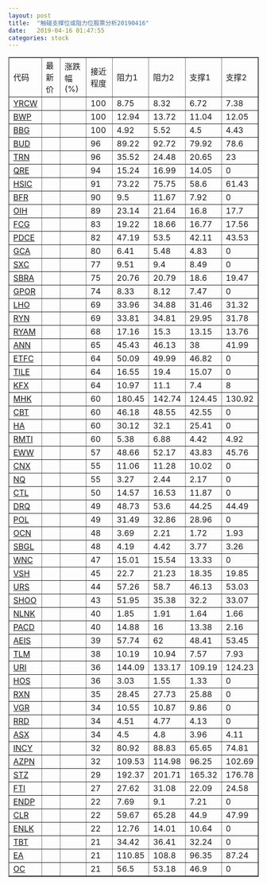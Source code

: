 ```yaml
---
layout: post
title:  "触碰支撑位或阻力位股票分析20190416"
date:   2019-04-16 01:47:55
categories: stock
---
```

<script type="text/javascript">
var stockList = []
stockList.push('gb_yrcw');
stockList.push('gb_bwp');
stockList.push('gb_bbg');
stockList.push('gb_bud');
stockList.push('gb_trn');
stockList.push('gb_qre');
stockList.push('gb_hsic');
stockList.push('gb_bfr');
stockList.push('gb_oih');
stockList.push('gb_fcg');
stockList.push('gb_pdce');
stockList.push('gb_gca');
stockList.push('gb_sxc');
stockList.push('gb_sbra');
stockList.push('gb_gpor');
stockList.push('gb_lho');
stockList.push('gb_ryn');
stockList.push('gb_ryam');
stockList.push('gb_ann');
stockList.push('gb_etfc');
stockList.push('gb_tile');
stockList.push('gb_kfx');
stockList.push('gb_mhk');
stockList.push('gb_cbt');
stockList.push('gb_ha');
stockList.push('gb_rmti');
stockList.push('gb_eww');
stockList.push('gb_cnx');
stockList.push('gb_nq');
stockList.push('gb_ctl');
stockList.push('gb_drq');
stockList.push('gb_pol');
stockList.push('gb_ocn');
stockList.push('gb_sbgl');
stockList.push('gb_wnc');
stockList.push('gb_vsh');
stockList.push('gb_urs');
stockList.push('gb_shoo');
stockList.push('gb_nlnk');
stockList.push('gb_pacd');
stockList.push('gb_aeis');
stockList.push('gb_tlm');
stockList.push('gb_uri');
stockList.push('gb_hos');
stockList.push('gb_rxn');
stockList.push('gb_vgr');
stockList.push('gb_rrd');
stockList.push('gb_asx');
stockList.push('gb_incy');
stockList.push('gb_azpn');
stockList.push('gb_stz');
stockList.push('gb_fti');
stockList.push('gb_endp');
stockList.push('gb_clr');
stockList.push('gb_enlk');
stockList.push('gb_tbt');
stockList.push('gb_ea');
stockList.push('gb_oc');
</script>
<table border="1">
 <tr>
 <td>代码</td>
 <td>最新价</td>
 <td>涨跌幅(%)</td>
 <td>接近程度</td>
 <td>阻力1</td>
 <td>阻力2</td>
 <td>支撑1</td>
 <td>支撑2</td>
</tr>
  <tr id="yrcw" class="green">
  <td><a href="http://stock.finance.sina.com.cn/usstock/quotes/YRCW.html" target="_blank">YRCW</a></td><td></td><td></td><td>100</td><td>8.75</td><td>8.32</td><td>6.72</td><td>7.38</td></tr>
  <tr id="bwp" class="green">
  <td><a href="http://stock.finance.sina.com.cn/usstock/quotes/BWP.html" target="_blank">BWP</a></td><td></td><td></td><td>100</td><td>12.94</td><td>13.72</td><td>11.04</td><td>12.05</td></tr>
  <tr id="bbg" class="red">
  <td><a href="http://stock.finance.sina.com.cn/usstock/quotes/BBG.html" target="_blank">BBG</a></td><td></td><td></td><td>100</td><td>4.92</td><td>5.52</td><td>4.5</td><td>4.43</td></tr>
  <tr id="bud" class="red">
  <td><a href="http://stock.finance.sina.com.cn/usstock/quotes/BUD.html" target="_blank">BUD</a></td><td></td><td></td><td>96</td><td>89.22</td><td>92.72</td><td>79.92</td><td>78.6</td></tr>
  <tr id="trn" class="green">
  <td><a href="http://stock.finance.sina.com.cn/usstock/quotes/TRN.html" target="_blank">TRN</a></td><td></td><td></td><td>96</td><td>35.52</td><td>24.48</td><td>20.65</td><td>23</td></tr>
  <tr id="qre" class="red">
  <td><a href="http://stock.finance.sina.com.cn/usstock/quotes/QRE.html" target="_blank">QRE</a></td><td></td><td></td><td>94</td><td>15.24</td><td>16.99</td><td>14.05</td><td>0</td></tr>
  <tr id="hsic" class="green">
  <td><a href="http://stock.finance.sina.com.cn/usstock/quotes/HSIC.html" target="_blank">HSIC</a></td><td></td><td></td><td>91</td><td>73.22</td><td>75.75</td><td>58.6</td><td>61.43</td></tr>
  <tr id="bfr" class="red">
  <td><a href="http://stock.finance.sina.com.cn/usstock/quotes/BFR.html" target="_blank">BFR</a></td><td></td><td></td><td>90</td><td>9.5</td><td>11.67</td><td>7.92</td><td>0</td></tr>
  <tr id="oih" class="green">
  <td><a href="http://stock.finance.sina.com.cn/usstock/quotes/OIH.html" target="_blank">OIH</a></td><td></td><td></td><td>89</td><td>23.14</td><td>21.64</td><td>16.8</td><td>17.7</td></tr>
  <tr id="fcg" class="green">
  <td><a href="http://stock.finance.sina.com.cn/usstock/quotes/FCG.html" target="_blank">FCG</a></td><td></td><td></td><td>83</td><td>19.22</td><td>18.66</td><td>16.77</td><td>17.56</td></tr>
  <tr id="pdce" class="green">
  <td><a href="http://stock.finance.sina.com.cn/usstock/quotes/PDCE.html" target="_blank">PDCE</a></td><td></td><td></td><td>82</td><td>47.19</td><td>53.5</td><td>42.11</td><td>43.53</td></tr>
  <tr id="gca" class="green">
  <td><a href="http://stock.finance.sina.com.cn/usstock/quotes/GCA.html" target="_blank">GCA</a></td><td></td><td></td><td>80</td><td>6.41</td><td>5.48</td><td>4.83</td><td>0</td></tr>
  <tr id="sxc" class="green">
  <td><a href="http://stock.finance.sina.com.cn/usstock/quotes/SXC.html" target="_blank">SXC</a></td><td></td><td></td><td>77</td><td>9.51</td><td>9.4</td><td>8.49</td><td>0</td></tr>
  <tr id="sbra" class="green">
  <td><a href="http://stock.finance.sina.com.cn/usstock/quotes/SBRA.html" target="_blank">SBRA</a></td><td></td><td></td><td>75</td><td>20.76</td><td>20.79</td><td>18.6</td><td>19.47</td></tr>
  <tr id="gpor" class="green">
  <td><a href="http://stock.finance.sina.com.cn/usstock/quotes/GPOR.html" target="_blank">GPOR</a></td><td></td><td></td><td>74</td><td>8.33</td><td>8.12</td><td>7.47</td><td>0</td></tr>
  <tr id="lho" class="green">
  <td><a href="http://stock.finance.sina.com.cn/usstock/quotes/LHO.html" target="_blank">LHO</a></td><td></td><td></td><td>69</td><td>33.96</td><td>34.88</td><td>31.46</td><td>31.32</td></tr>
  <tr id="ryn" class="green">
  <td><a href="http://stock.finance.sina.com.cn/usstock/quotes/RYN.html" target="_blank">RYN</a></td><td></td><td></td><td>69</td><td>33.81</td><td>34.81</td><td>29.95</td><td>31.78</td></tr>
  <tr id="ryam" class="red">
  <td><a href="http://stock.finance.sina.com.cn/usstock/quotes/RYAM.html" target="_blank">RYAM</a></td><td></td><td></td><td>68</td><td>17.16</td><td>15.3</td><td>13.15</td><td>13.76</td></tr>
  <tr id="ann" class="red">
  <td><a href="http://stock.finance.sina.com.cn/usstock/quotes/ANN.html" target="_blank">ANN</a></td><td></td><td></td><td>65</td><td>45.43</td><td>46.13</td><td>38</td><td>41.99</td></tr>
  <tr id="etfc" class="red">
  <td><a href="http://stock.finance.sina.com.cn/usstock/quotes/ETFC.html" target="_blank">ETFC</a></td><td></td><td></td><td>64</td><td>50.09</td><td>49.99</td><td>46.82</td><td>0</td></tr>
  <tr id="tile" class="red">
  <td><a href="http://stock.finance.sina.com.cn/usstock/quotes/TILE.html" target="_blank">TILE</a></td><td></td><td></td><td>64</td><td>16.55</td><td>19.4</td><td>15.07</td><td>0</td></tr>
  <tr id="kfx" class="green">
  <td><a href="http://stock.finance.sina.com.cn/usstock/quotes/KFX.html" target="_blank">KFX</a></td><td></td><td></td><td>64</td><td>10.97</td><td>11.1</td><td>7.4</td><td>8</td></tr>
  <tr id="mhk" class="green">
  <td><a href="http://stock.finance.sina.com.cn/usstock/quotes/MHK.html" target="_blank">MHK</a></td><td></td><td></td><td>60</td><td>180.45</td><td>142.74</td><td>124.45</td><td>130.92</td></tr>
  <tr id="cbt" class="green">
  <td><a href="http://stock.finance.sina.com.cn/usstock/quotes/CBT.html" target="_blank">CBT</a></td><td></td><td></td><td>60</td><td>46.18</td><td>48.55</td><td>42.55</td><td>0</td></tr>
  <tr id="ha" class="red">
  <td><a href="http://stock.finance.sina.com.cn/usstock/quotes/HA.html" target="_blank">HA</a></td><td></td><td></td><td>60</td><td>30.12</td><td>32.1</td><td>25.41</td><td>0</td></tr>
  <tr id="rmti" class="green">
  <td><a href="http://stock.finance.sina.com.cn/usstock/quotes/RMTI.html" target="_blank">RMTI</a></td><td></td><td></td><td>60</td><td>5.38</td><td>6.88</td><td>4.42</td><td>4.92</td></tr>
  <tr id="eww" class="green">
  <td><a href="http://stock.finance.sina.com.cn/usstock/quotes/EWW.html" target="_blank">EWW</a></td><td></td><td></td><td>57</td><td>48.66</td><td>52.17</td><td>43.83</td><td>45.76</td></tr>
  <tr id="cnx" class="red">
  <td><a href="http://stock.finance.sina.com.cn/usstock/quotes/CNX.html" target="_blank">CNX</a></td><td></td><td></td><td>55</td><td>11.06</td><td>11.28</td><td>10.02</td><td>0</td></tr>
  <tr id="nq" class="green">
  <td><a href="http://stock.finance.sina.com.cn/usstock/quotes/NQ.html" target="_blank">NQ</a></td><td></td><td></td><td>55</td><td>3.27</td><td>2.44</td><td>2.17</td><td>0</td></tr>
  <tr id="ctl" class="green">
  <td><a href="http://stock.finance.sina.com.cn/usstock/quotes/CTL.html" target="_blank">CTL</a></td><td></td><td></td><td>50</td><td>14.57</td><td>16.53</td><td>11.87</td><td>0</td></tr>
  <tr id="drq" class="green">
  <td><a href="http://stock.finance.sina.com.cn/usstock/quotes/DRQ.html" target="_blank">DRQ</a></td><td></td><td></td><td>49</td><td>48.73</td><td>53.6</td><td>44.25</td><td>44.49</td></tr>
  <tr id="pol" class="red">
  <td><a href="http://stock.finance.sina.com.cn/usstock/quotes/POL.html" target="_blank">POL</a></td><td></td><td></td><td>49</td><td>31.49</td><td>32.86</td><td>28.96</td><td>0</td></tr>
  <tr id="ocn" class="green">
  <td><a href="http://stock.finance.sina.com.cn/usstock/quotes/OCN.html" target="_blank">OCN</a></td><td></td><td></td><td>48</td><td>3.69</td><td>2.21</td><td>1.72</td><td>1.93</td></tr>
  <tr id="sbgl" class="green">
  <td><a href="http://stock.finance.sina.com.cn/usstock/quotes/SBGL.html" target="_blank">SBGL</a></td><td></td><td></td><td>48</td><td>4.19</td><td>4.42</td><td>3.77</td><td>3.26</td></tr>
  <tr id="wnc" class="red">
  <td><a href="http://stock.finance.sina.com.cn/usstock/quotes/WNC.html" target="_blank">WNC</a></td><td></td><td></td><td>47</td><td>15.01</td><td>15.54</td><td>13.33</td><td>0</td></tr>
  <tr id="vsh" class="green">
  <td><a href="http://stock.finance.sina.com.cn/usstock/quotes/VSH.html" target="_blank">VSH</a></td><td></td><td></td><td>45</td><td>22.7</td><td>21.23</td><td>18.35</td><td>19.85</td></tr>
  <tr id="urs" class="green">
  <td><a href="http://stock.finance.sina.com.cn/usstock/quotes/URS.html" target="_blank">URS</a></td><td></td><td></td><td>44</td><td>57.26</td><td>58.7</td><td>46.13</td><td>53.03</td></tr>
  <tr id="shoo" class="green">
  <td><a href="http://stock.finance.sina.com.cn/usstock/quotes/SHOO.html" target="_blank">SHOO</a></td><td></td><td></td><td>43</td><td>51.95</td><td>35.38</td><td>32.2</td><td>33.07</td></tr>
  <tr id="nlnk" class="green">
  <td><a href="http://stock.finance.sina.com.cn/usstock/quotes/NLNK.html" target="_blank">NLNK</a></td><td></td><td></td><td>40</td><td>1.85</td><td>1.91</td><td>1.64</td><td>1.66</td></tr>
  <tr id="pacd" class="red">
  <td><a href="http://stock.finance.sina.com.cn/usstock/quotes/PACD.html" target="_blank">PACD</a></td><td></td><td></td><td>40</td><td>14.88</td><td>16</td><td>13.38</td><td>2.16</td></tr>
  <tr id="aeis" class="green">
  <td><a href="http://stock.finance.sina.com.cn/usstock/quotes/AEIS.html" target="_blank">AEIS</a></td><td></td><td></td><td>39</td><td>57.74</td><td>62</td><td>48.41</td><td>53.45</td></tr>
  <tr id="tlm" class="green">
  <td><a href="http://stock.finance.sina.com.cn/usstock/quotes/TLM.html" target="_blank">TLM</a></td><td></td><td></td><td>38</td><td>10.19</td><td>10.94</td><td>7.57</td><td>7.93</td></tr>
  <tr id="uri" class="green">
  <td><a href="http://stock.finance.sina.com.cn/usstock/quotes/URI.html" target="_blank">URI</a></td><td></td><td></td><td>36</td><td>144.09</td><td>133.17</td><td>109.19</td><td>124.23</td></tr>
  <tr id="hos" class="red">
  <td><a href="http://stock.finance.sina.com.cn/usstock/quotes/HOS.html" target="_blank">HOS</a></td><td></td><td></td><td>36</td><td>3.03</td><td>1.55</td><td>1.33</td><td>0</td></tr>
  <tr id="rxn" class="red">
  <td><a href="http://stock.finance.sina.com.cn/usstock/quotes/RXN.html" target="_blank">RXN</a></td><td></td><td></td><td>35</td><td>28.45</td><td>27.73</td><td>25.88</td><td>0</td></tr>
  <tr id="vgr" class="red">
  <td><a href="http://stock.finance.sina.com.cn/usstock/quotes/VGR.html" target="_blank">VGR</a></td><td></td><td></td><td>34</td><td>10.55</td><td>10.87</td><td>9.86</td><td>0</td></tr>
  <tr id="rrd" class="red">
  <td><a href="http://stock.finance.sina.com.cn/usstock/quotes/RRD.html" target="_blank">RRD</a></td><td></td><td></td><td>34</td><td>4.51</td><td>4.77</td><td>4.13</td><td>0</td></tr>
  <tr id="asx" class="green">
  <td><a href="http://stock.finance.sina.com.cn/usstock/quotes/ASX.html" target="_blank">ASX</a></td><td></td><td></td><td>34</td><td>4.5</td><td>4.8</td><td>3.96</td><td>4.11</td></tr>
  <tr id="incy" class="red">
  <td><a href="http://stock.finance.sina.com.cn/usstock/quotes/INCY.html" target="_blank">INCY</a></td><td></td><td></td><td>32</td><td>80.92</td><td>88.83</td><td>65.65</td><td>74.81</td></tr>
  <tr id="azpn" class="green">
  <td><a href="http://stock.finance.sina.com.cn/usstock/quotes/AZPN.html" target="_blank">AZPN</a></td><td></td><td></td><td>32</td><td>109.53</td><td>114.98</td><td>96.25</td><td>102.69</td></tr>
  <tr id="stz" class="red">
  <td><a href="http://stock.finance.sina.com.cn/usstock/quotes/STZ.html" target="_blank">STZ</a></td><td></td><td></td><td>29</td><td>192.37</td><td>201.71</td><td>165.32</td><td>176.78</td></tr>
  <tr id="fti" class="green">
  <td><a href="http://stock.finance.sina.com.cn/usstock/quotes/FTI.html" target="_blank">FTI</a></td><td></td><td></td><td>27</td><td>27.62</td><td>31.08</td><td>22.09</td><td>24.58</td></tr>
  <tr id="endp" class="red">
  <td><a href="http://stock.finance.sina.com.cn/usstock/quotes/ENDP.html" target="_blank">ENDP</a></td><td></td><td></td><td>22</td><td>7.69</td><td>9.1</td><td>7.21</td><td>0</td></tr>
  <tr id="clr" class="green">
  <td><a href="http://stock.finance.sina.com.cn/usstock/quotes/CLR.html" target="_blank">CLR</a></td><td></td><td></td><td>22</td><td>59.67</td><td>65.28</td><td>44.9</td><td>47.99</td></tr>
  <tr id="enlk" class="red">
  <td><a href="http://stock.finance.sina.com.cn/usstock/quotes/ENLK.html" target="_blank">ENLK</a></td><td></td><td></td><td>22</td><td>12.76</td><td>14.01</td><td>10.64</td><td>0</td></tr>
  <tr id="tbt" class="red">
  <td><a href="http://stock.finance.sina.com.cn/usstock/quotes/TBT.html" target="_blank">TBT</a></td><td></td><td></td><td>21</td><td>34.42</td><td>36.41</td><td>32.24</td><td>0</td></tr>
  <tr id="ea" class="green">
  <td><a href="http://stock.finance.sina.com.cn/usstock/quotes/EA.html" target="_blank">EA</a></td><td></td><td></td><td>21</td><td>110.85</td><td>108.8</td><td>96.35</td><td>87.24</td></tr>
  <tr id="oc" class="red">
  <td><a href="http://stock.finance.sina.com.cn/usstock/quotes/OC.html" target="_blank">OC</a></td><td></td><td></td><td>21</td><td>56.5</td><td>53.18</td><td>46.9</td><td>0</td></tr>
</table>

